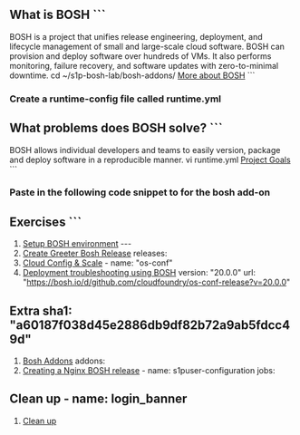 ## What is BOSH	```
BOSH is a project that unifies release engineering, deployment, and lifecycle management of small and large-scale cloud software. BOSH can provision and deploy software over hundreds of VMs. It also performs monitoring, failure recovery, and software updates with zero-to-minimal downtime.  	cd ~/s1p-bosh-lab/bosh-addons/
[More about BOSH](https://bosh.io/docs/)	```
 ### Create a runtime-config file called runtime.yml
## What problems does BOSH solve?	```
BOSH allows individual developers and teams to easily version, package and deploy software in a reproducible manner.  	vi runtime.yml
[Project Goals](https://bosh.io/docs/problems/)	```
 ### Paste in the following code snippet to for the bosh add-on
## Exercises	```
1. [Setup BOSH environment](setup-bosh-environment)	---
1. [Create Greeter Bosh Release](create-bosh-release)	releases:
1. [Cloud Config & Scale](cloud-config-n-scale)	- name: "os-conf"
1. [Deployment troubleshooting using BOSH](bosh-troubleshooting)	  version: "20.0.0"
   url: "https://bosh.io/d/github.com/cloudfoundry/os-conf-release?v=20.0.0"
## Extra	  sha1: "a60187f038d45e2886db9df82b72a9ab5fdcc49d"
1. [Bosh Addons](bosh-addons)	addons:
1. [Creating a Nginx BOSH release](nginx-release)	  - name: s1puser-configuration
     jobs:
## Clean up	    - name: login_banner
1. [Clean up](cleanup-environment)

